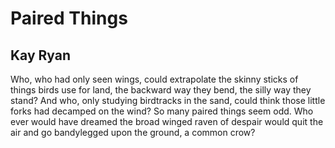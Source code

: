 # Paired Things
## Kay Ryan
Who, who had only seen wings,
could extrapolate the
skinny sticks of things
birds use for land,
the backward way they bend,
the silly way they stand?
And who, only studying
birdtracks in the sand,
could think those little forks
had decamped on the wind?
So many paired things seem odd.
Who ever would have dreamed
the broad winged raven of despair
would quit the air and go
bandylegged upon the ground,
a common crow?